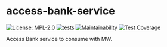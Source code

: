 # access-bank-service

[![License: MPL-2.0](https://img.shields.io/badge/license-MPL--2.0-purple.svg)](https://github.com/glocurrency/access-bank-service/blob/main/LICENSE)
[![tests](https://github.com/glocurrency/access-bank-service/actions/workflows/tests.yml/badge.svg)](https://github.com/glocurrency/access-bank-service/actions/workflows/tests.yml)
[![Maintainability](https://api.codeclimate.com/v1/badges/2ac8df79b082a448ab2f/maintainability)](https://codeclimate.com/repos/61ff9d31f0113701b80005f5/maintainability)
[![Test Coverage](https://api.codeclimate.com/v1/badges/2ac8df79b082a448ab2f/test_coverage)](https://codeclimate.com/repos/61ff9d31f0113701b80005f5/test_coverage)

Access Bank service to consume with MW.
